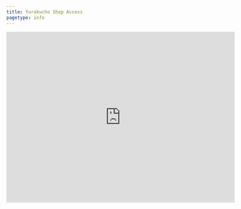 ```yaml
---
title: Yurakucho Shop Access
pagetype: info
---
```


<iframe src="https://www.google.com/maps/embed?pb=!1m14!1m8!1m3!1d12964.273883693992!2d139.76329!3d35.675316!3m2!1i1024!2i768!4f13.1!3m3!1m2!1s0x0%3A0xbba1c1c8b6be0968!2sTokyo%20Aleworks%20Station%20Taproom%20Yurakucho!5e0!3m2!1sen!2sjp!4v1599542110190!5m2!1sen!2sjp" width="600" height="450" frameborder="0" style="border:0;" allowfullscreen="" aria-hidden="false" tabindex="0"></iframe>
